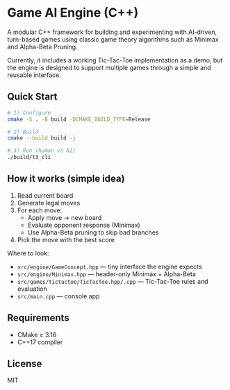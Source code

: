 # Game AI Engine (C++)

A modular C++ framework for building and experimenting with AI-driven, turn-based games using classic game theory algorithms such as Minimax and Alpha-Beta Pruning.

Currently, it includes a working Tic-Tac-Toe implementation as a demo, but the engine is designed to support multiple games through a simple and reusable interface.

## Quick Start
```bash
# 1) Configure
cmake -S . -B build -DCMAKE_BUILD_TYPE=Release

# 2) Build
cmake --build build -j

# 3) Run (human vs AI)
./build/t3_cli
```

## How it works (simple idea)
1) Read current board
2) Generate legal moves
3) For each move:
   - Apply move → new board
   - Evaluate opponent response (Minimax)
   - Use Alpha-Beta pruning to skip bad branches
4) Pick the move with the best score

Where to look:
- `src/engine/GameConcept.hpp` — tiny interface the engine expects
- `src/engine/Minimax.hpp` — header-only Minimax + Alpha-Beta
- `src/games/tictactoe/TicTacToe.hpp/.cpp` — Tic-Tac-Toe rules and evaluation
- `src/main.cpp` — console app

## Requirements
- CMake ≥ 3.16
- C++17 compiler

## License
MIT
